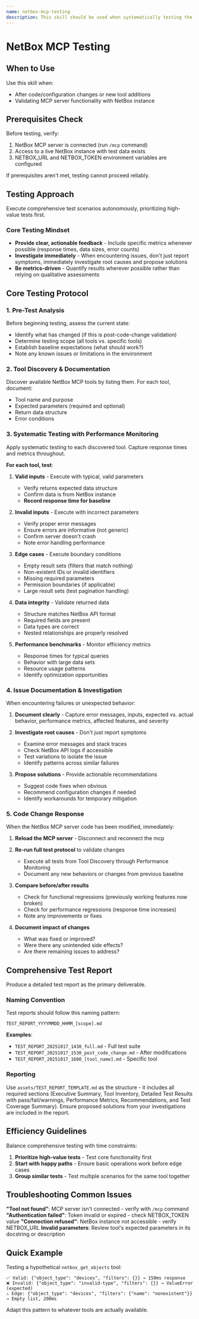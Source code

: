 ```yaml
---
name: netbox-mcp-testing
description: This skill should be used when systematically testing the NetBox MCP server after code changes or to validate tool functionality. Provides structured protocol for discovering and testing MCP tools with a live NetBox instance, with emphasis on performance monitoring and comprehensive reporting.
---
```


# NetBox MCP Testing

## When to Use

Use this skill when:

- After code/configuration changes or new tool additions
- Validating MCP server functionality with NetBox instance

## Prerequisites Check

Before testing, verify:

1. NetBox MCP server is connected (run `/mcp` command)
2. Access to a live NetBox instance with test data exists
3. NETBOX_URL and NETBOX_TOKEN environment variables are configured

If prerequisites aren't met, testing cannot proceed reliably.

## Testing Approach

Execute comprehensive test scenarios autonomously, prioritizing high-value tests first.

### Core Testing Mindset

- **Provide clear, actionable feedback** - Include specific metrics whenever possible (response times, data sizes, error counts)
- **Investigate immediately** - When encountering issues, don't just report symptoms, immediately investigate root causes and propose solutions
- **Be metrics-driven** - Quantify results wherever possible rather than relying on qualitative assessments

## Core Testing Protocol

### 1. Pre-Test Analysis

Before beginning testing, assess the current state:

- Identify what has changed (if this is post-code-change validation)
- Determine testing scope (all tools vs. specific tools)
- Establish baseline expectations (what should work?)
- Note any known issues or limitations in the environment

### 2. Tool Discovery & Documentation

Discover available NetBox MCP tools by listing them. For each tool, document:

- Tool name and purpose
- Expected parameters (required and optional)
- Return data structure
- Error conditions

### 3. Systematic Testing with Performance Monitoring

Apply systematic testing to each discovered tool. Capture response times and metrics throughout.

**For each tool, test**:

1. **Valid inputs** - Execute with typical, valid parameters
   - Verify returns expected data structure
   - Confirm data is from NetBox instance
   - **Record response time for baseline**

2. **Invalid inputs** - Execute with incorrect parameters
   - Verify proper error messages
   - Ensure errors are informative (not generic)
   - Confirm server doesn't crash
   - Note error handling performance

3. **Edge cases** - Execute boundary conditions
   - Empty result sets (filters that match nothing)
   - Non-existent IDs or invalid identifiers
   - Missing required parameters
   - Permission boundaries (if applicable)
   - Large result sets (test pagination handling)

4. **Data integrity** - Validate returned data
   - Structure matches NetBox API format
   - Required fields are present
   - Data types are correct
   - Nested relationships are properly resolved

5. **Performance benchmarks** - Monitor efficiency metrics
   - Response times for typical queries
   - Behavior with large data sets
   - Resource usage patterns
   - Identify optimization opportunities

### 4. Issue Documentation & Investigation

When encountering failures or unexpected behavior:

1. **Document clearly** - Capture error messages, inputs, expected vs. actual behavior, performance metrics, affected features, and severity

2. **Investigate root causes** - Don't just report symptoms
   - Examine error messages and stack traces
   - Check NetBox API logs if accessible
   - Test variations to isolate the issue
   - Identify patterns across similar failures

3. **Propose solutions** - Provide actionable recommendations
   - Suggest code fixes when obvious
   - Recommend configuration changes if needed
   - Identify workarounds for temporary mitigation

### 5. Code Change Response

When the NetBox MCP server code has been modified, immediately:

1. **Reload the MCP server** - Disconnect and reconnect the mcp

2. **Re-run full test protocol** to validate changes
   - Execute all tests from Tool Discovery through Performance Monitoring
   - Document any new behaviors or changes from previous baseline

3. **Compare before/after results**
   - Check for functional regressions (previously working features now broken)
   - Check for performance regressions (response time increases)
   - Note any improvements or fixes

4. **Document impact of changes**
   - What was fixed or improved?
   - Were there any unintended side effects?
   - Are there remaining issues to address?

## Comprehensive Test Report

Produce a detailed test report as the primary deliverable.

### Naming Convention

Test reports should follow this naming pattern:

```
TEST_REPORT_YYYYMMDD_HHMM_[scope].md
```

**Examples**:
- `TEST_REPORT_20251017_1430_full.md` - Full test suite
- `TEST_REPORT_20251017_1530_post_code_change.md` - After modifications
- `TEST_REPORT_20251017_1600_[tool_name].md` - Specific tool

### Reporting

Use `assets/TEST_REPORT_TEMPLATE.md` as the structure - it includes all required sections (Executive Summary, Tool Inventory, Detailed Test Results with pass/fail/warnings, Performance Metrics, Recommendations, and Test Coverage Summary). Ensure proposed solutions from your investigations are included in the report.

## Efficiency Guidelines

Balance comprehensive testing with time constraints:

1. **Prioritize high-value tests** - Test core functionality first
2. **Start with happy paths** - Ensure basic operations work before edge cases
3. **Group similar tests** - Test multiple scenarios for the same tool together

## Troubleshooting Common Issues

**"Tool not found"**: MCP server isn't connected - verify with `/mcp` command
**"Authentication failed"**: Token invalid or expired - check NETBOX_TOKEN value
**"Connection refused"**: NetBox instance not accessible - verify NETBOX_URL
**Invalid parameters**: Review tool's expected parameters in its docstring or description

## Quick Example

Testing a hypothetical `netbox_get_objects` tool:

```text
✅ Valid: {"object_type": "devices", "filters": {}} → 150ms response
❌ Invalid: {"object_type": "invalid-type", "filters": {}} → ValueError (expected)
⚠️ Edge: {"object_type": "devices", "filters": {"name": "nonexistent"}} → Empty list, 200ms
```

Adapt this pattern to whatever tools are actually available.
